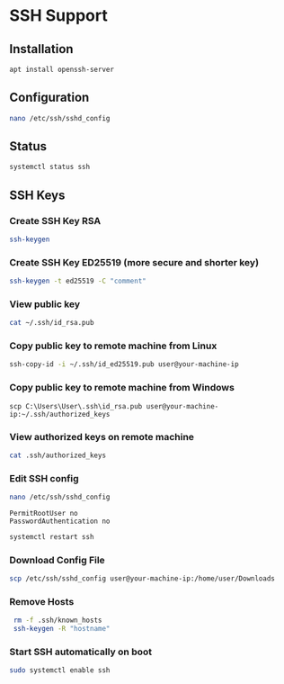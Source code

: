 # SSH Support

## Installation

```sh
apt install openssh-server
```

## Configuration

```sh
nano /etc/ssh/sshd_config
```

## Status

```sh
systemctl status ssh
```

## SSH Keys

### Create SSH Key RSA

```sh
ssh-keygen
```

### Create SSH Key ED25519 (more secure and shorter key)

```sh
ssh-keygen -t ed25519 -C "comment"
```

### View public key 

```sh
cat ~/.ssh/id_rsa.pub
```

### Copy public key to remote machine from Linux

```sh
ssh-copy-id -i ~/.ssh/id_ed25519.pub user@your-machine-ip
```

### Copy public key to remote machine from Windows

```
scp C:\Users\User\.ssh\id_rsa.pub user@your-machine-ip:~/.ssh/authorized_keys
```

### View authorized keys on remote machine

```sh
cat .ssh/authorized_keys
```

### Edit SSH config

```sh
nano /etc/ssh/sshd_config
```

```config
PermitRootUser no
PasswordAuthentication no
```

```sh
systemctl restart ssh
```

### Download Config File

```sh
scp /etc/ssh/sshd_config user@your-machine-ip:/home/user/Downloads
```

### Remove Hosts

```sh
 rm -f .ssh/known_hosts
 ssh-keygen -R "hostname"
```

### Start SSH automatically on boot

```sh
sudo systemctl enable ssh
```